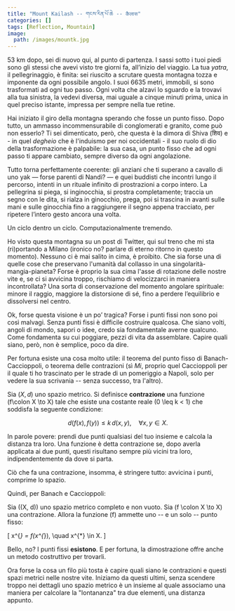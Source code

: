 ```yaml
---
title: "Mount Kailash -- གངས་རིན་པོ་ཆེ -- कैलास"
categories: []
tags: [Reflection, Mountain]
image:
  path: /images/mountk.jpg
---
```


53 km dopo, sei di nuovo qui, al punto di partenza. I sassi sotto i tuoi piedi sono gli stessi che avevi visto tre giorni fa, all’inizio del viaggio. La tua *yatra*, il pellegrinaggio, è finita: sei riuscito a scrutare questa montagna tozza e imponente da ogni possibile angolo. I suoi 6635 metri, immobili, si sono trasformati ad ogni tuo passo. Ogni volta che alzavi lo sguardo e la trovavi alla tua sinistra, la vedevi diversa, mai uguale a cinque minuti prima, unica in quel preciso istante, impressa per sempre nella tue retine.

Hai iniziato il giro della montagna sperando che fosse un punto fisso. Dopo tutto, un ammasso incommensurabile di conglomerati e granito, come può non esserlo? Ti sei dimenticato, però, che questa è la dimora di Shiva (शिव) e - in quel *degheio* che è l'induismo per noi occidentali -  il suo ruolo di dio della trasformazione è palpabile: la sua casa, un punto fisso che ad ogni passo ti appare cambiato, sempre diverso da ogni angolazione. 

Tutto torna perfettamente coerente: gli anziani che ti superano a cavallo di uno yak — forse parenti di Nandi? — e quei buddisti che incontri lungo il percorso, intenti in un rituale infinito di prostrazioni a corpo intero. La pellegrina si piega, si inginocchia, si prostra completamente; traccia un segno con le dita, si rialza in ginocchio, prega, poi si trascina in avanti sulle mani e sulle ginocchia fino a raggiungere il segno appena tracciato, per ripetere l’intero gesto ancora una volta.

Un ciclo dentro un ciclo. Computazionalmente tremendo.

Ho visto questa montagna su un post di Twitter, qui sul treno che mi sta (ri)portando a Milano (ironico no? parlare di eterno ritorno in questo momento). Nessuno ci è mai salito in cima, è proibito. Che sia forse una di quelle cose che preservano l'umanità dal collasso in una singolarità-mangia-pianeta? Forse è proprio la sua cima l'asse di rotazione delle nostre vite e, se ci si avvicina troppo, rischiamo di velocizzarci in maniera incontrollata? Una sorta di conservazione del momento angolare spirituale: minore il raggio, maggiore la distorsione di sé, fino a perdere l’equilibrio e dissolversi nel centro.

Ok, forse questa visione è un po’ tragica? Forse i punti fissi non sono poi così malvagi. Senza punti fissi è difficile costruire qualcosa. Che siano volti, angoli di mondo, sapori o idee, credo sia fondamentale averne qualcuno. Come fondamenta su cui poggiare, pezzi di vita da assemblare. Capire quali siano, però, non è semplice, poco da dire.

Per fortuna esiste una cosa molto utile: il teorema del punto fisso di Banach-Caccioppoli, o teorema delle contrazioni (sì *Mi*, proprio quel Caccioppoli per il quale ti ho trascinato per le strade di un pomeriggio a Napoli, solo per vedere la sua scrivania -- senza successo, tra l'altro).

Sia $(X,d)$ uno spazio metrico. Si definisce **contrazione** una funzione \(f\colon X \to X\) tale che esiste una costante reale \(0 \leq k < 1\) che soddisfa la seguente condizione:

$$
d(f(x), f(y)) \leq k\,d(x, y), \quad \forall x, y \in X.
$$

In parole povere: prendi due punti qualsiasi del tuo insieme e calcola la distanza tra loro. Una funzione è detta contrazione se, dopo averla applicata ai due punti, questi risultano sempre più vicini tra loro, indipendentemente da dove si parta.

Ciò che fa una contrazione, insomma, è stringere tutto: avvicina i punti, comprime lo spazio.

Quindi, per Banach e Caccioppoli:

Sia \((X, d)\) uno spazio metrico completo e non vuoto. Sia \(f \colon X \to X\) una contrazione. Allora la funzione \(f\) ammette uno -- e un solo -- punto fisso:

\[
x^{*} = f(x^{*}), \quad x^{*} \in X.
\]

Bello, no? I punti fissi **esistono**. E per fortuna, la dimostrazione offre anche un metodo costruttivo per trovarli.

Ora forse la cosa un filo più tosta è capire quali siano le contrazioni e questi spazi metrici nelle nostre vite. Iniziamo da questi ultimi, senza scendere troppo nei dettagli uno spazio metrico è un insieme al quale associamo una maniera per calcolare la "lontananza" tra due elementi, una distanza appunto.  
